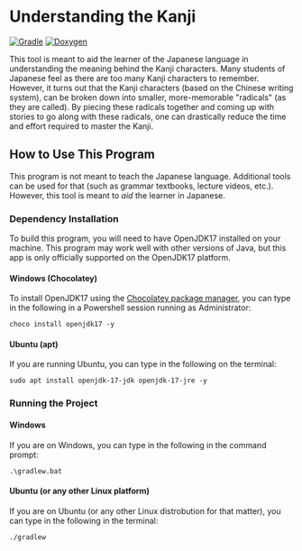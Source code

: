 # Understanding the Kanji

[![Gradle](https://github.com/samuelcmace/understanding-the-kanji/actions/workflows/gradle.yml/badge.svg)](https://github.com/samuelcmace/understanding-the-kanji/actions/workflows/gradle.yml)
[![Doxygen](https://github.com/samuelcmace/understanding-the-kanji/actions/workflows/doxygen.yml/badge.svg?branch=main)](https://github.com/samuelcmace/understanding-the-kanji/actions/workflows/doxygen.yml)

This tool is meant to aid the learner of the Japanese language in understanding the meaning behind the Kanji characters. Many students of Japanese feel as there are too many Kanji characters to remember. However, it turns out that the Kanji characters (based on the Chinese writing system), can be broken down into smaller, more-memorable "radicals" (as they are called). By piecing these radicals together and coming up with stories to go along with these radicals, one can drastically reduce the time and effort required to master the Kanji.

## How to Use This Program
This program is not meant to teach the Japanese language. Additional tools can be used for that (such as grammar textbooks, lecture videos, etc.). However, this tool is meant to _aid_ the learner in Japanese.


### Dependency Installation
To build this program, you will need to have OpenJDK17 installed on your machine. This program may work well with other versions of Java, but this app is only officially supported on the OpenJDK17 platform.

#### Windows (Chocolatey)
To install OpenJDK17 using the [Chocolatey package manager](https://chocolatey.org/), you can type in the following in a Powershell session running as Administrator:
```
choco install openjdk17 -y
```

#### Ubuntu (apt)
If you are running Ubuntu, you can type in the following on the terminal:
```
sudo apt install openjdk-17-jdk openjdk-17-jre -y
```

### Running the Project

#### Windows
If you are on Windows, you can type in the following in the command prompt:
```
.\gradlew.bat
```

#### Ubuntu (or any other Linux platform)
If you are on Ubuntu (or any other Linux distrobution for that matter), you can type in the following in the terminal:
```
./gradlew
```